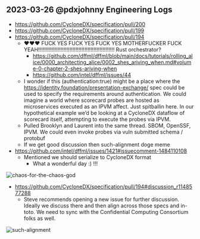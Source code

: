 ## 2023-03-26 @pdxjohnny Engineering Logs

- https://github.com/CycloneDX/specification/pull/200
- https://github.com/CycloneDX/specification/pull/199
- https://github.com/CycloneDX/specification/pull/194
  - ❤️❤️❤️ FUCK YES FUCK YES FUCK YES MOTHERFUCKER FUCK YEAH!!!!!!!!!!!!!!!!!!!!!!!!!!!!!!!!!!!!!!!!!!!!!!!!!!! Rust orchestrator?
    - https://github.com/dffml/dffml/blob/main/docs/tutorials/rolling_alice/0000_architecting_alice/0002_shes_ariving_when.md#volume-0-chapter-2-shes-ariving-when
    - https://github.com/intel/dffml/issues/44
  - I wonder if this (authentication:true) might be a place where the https://identity.foundation/presentation-exchange/ spec could be used to specify the requirements around authentication. We could imagine a world where scorecard probes are hosted as microservices executed as an IPVM affect. Just spitballin here. In our hypothetical example we’d be looking at a CycloneDX dataflow of scorecard itself, attempting to execute the probes via IPVM.
  - Pulled Brooklyn and Laurent into the same thread. SBOM, OpenSSF, IPVM. We could even invoke probes via vuln submitted schema / protobuf
  - If we get good discussion then such-alignment doge meme
- https://github.com/intel/dffml/issues/1421#issuecomment-1484110108
  - Mentioned we should serialize to CycloneDX format
    - What a wonderful day :) !!!

![chaos-for-the-chaos-god](https://user-images.githubusercontent.com/5950433/220794351-4611804a-ac72-47aa-8954-cdb3c10d6a5b.jpg)

- https://github.com/CycloneDX/specification/pull/194#discussion_r1148577288
  - Steve recommends opening a new issue for further discussion. Ideally we discuss there and then align across those specs and in-toto. We need to sync with the Confidential Computing Consortium folks as well.

![such-alignment](https://user-images.githubusercontent.com/5950433/226707682-cfa8dbff-0908-4a34-8540-de729c62512f.png)